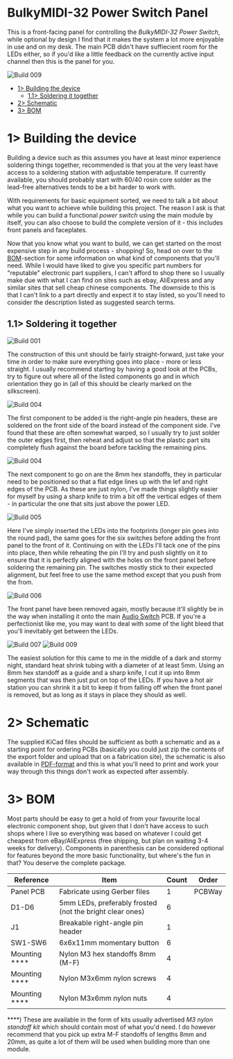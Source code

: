 # BulkyMIDI-32 Power Switch Panel
This is a front-facing panel for controlling the *BulkyMIDI-32 Power Switch*, while optional by design I find that it makes the system a lot more enjoyable in use and on my desk. The main PCB didn't have suffiecient room for the LEDs either, so if you'd like a little feedback on the currently active input channel then this is the panel for you.

![Build 009](https://github.com/tebl/BulkyMIDI-32/raw/main/gallery/build_audio_switch_panel_009.jpg)

- [1> Building the device](#1-building-the-device)
  - [1.1> Soldering it together](#11-soldering-it-together)
- [2> Schematic](#2-schematic)
- [3> BOM](#3-bom)

# 1> Building the device
Building a device such as this assumes you have at least minor experience soldering things together, recommended is that you at the very least have access to a soldering station with adjustable temperature. If currently available, you should probably start with 60/40 rosin core solder as the lead-free alternatives tends to be a bit harder to work with.

With requirements for basic equipment sorted, we need to talk a bit about what you want to achieve while building this project. The reason I ask is that while you can build a functional *power switch* using the main module by itself, you can also choose to build the complete version of it - this includes front panels and faceplates. 

Now that you know what you want to build, we can get started on the most expensive step in any build process - shopping! So, head on over to the [BOM](#3-bom)-section for some information on what kind of components that you'll need. While I would have liked to give you specific part numbers for "reputable" electronic part suppliers, I can't afford to shop there so I usually make due with what I can find on sites such as ebay, AliExpress and any similar sites that sell cheap chinese components. The downside to this is that I can't link to a part directly and expect it to stay listed, so you'll need to consider the description listed as suggested search terms.

## 1.1> Soldering it together
![Build 001](https://github.com/tebl/BulkyMIDI-32/raw/main/gallery/build_audio_switch_panel_001.jpg)

The construction of this unit should be fairly straight-forward, just take your time in order to make sure everything goes into place - more or less straight. I usually recommend starting by having a good look at the PCBs, try to figure out where all of the listed components go and in which orientation they go in (all of this should be clearly marked on the silkscreen). 

![Build 004](https://github.com/tebl/BulkyMIDI-32/raw/main/gallery/build_audio_switch_panel_003.jpg)

The first component to be added is the right-angle pin headers, these are soldered on the front side of the board instead of the component side. I've found that these are often somewhat warped, so I usually try to just solder the outer edges first, then reheat and adjust so that the plastic part sits completely flush against the board before tackling the remaining pins.

![Build 004](https://github.com/tebl/BulkyMIDI-32/raw/main/gallery/build_audio_switch_panel_004.jpg)

The next component to go on are the 8mm hex standoffs, they in particular need to be positioned so that a flat edge lines up with the lef and right edges of the PCB. As these are just nylon, I've made things slightly easier for myself by using a sharp knife to trim a bit off the vertical edges of them - in particular the one that sits just above the power LED.

![Build 005](https://github.com/tebl/BulkyMIDI-32/raw/main/gallery/build_audio_switch_panel_005.jpg)

Here I've simply inserted the LEDs into the footprints (longer pin goes into the round pad), the same goes for the six switches before adding the front panel to the front of it.  Continuing on with the LEDs I'll tack one of the pins into place, then while reheating the pin I'll try and push slightly on it to ensure that it is perfectly aligned with the holes on the front panel before soldering the remaining pin. The switches mostly stick to their expected alignment, but feel free to use the same method except that you push from the from.

![Build 006](https://github.com/tebl/BulkyMIDI-32/raw/main/gallery/build_audio_switch_panel_006.jpg)

The front panel have been removed again, mostly because it'll slightly be in the way when installing it onto the main [Audio Switch](https://github.com/tebl/BulkyMIDI-32/tree/main/BulkyMIDI-32%20Audio%20Switch) PCB. If you're a perfectionist like me, you may want to deal with some of the light bleed that you'll inevitably get between the LEDs.

![Build 007](https://github.com/tebl/BulkyMIDI-32/raw/main/gallery/build_audio_switch_panel_007.jpg)
![Build 009](https://github.com/tebl/BulkyMIDI-32/raw/main/gallery/build_audio_switch_panel_009.jpg)

The easiest solution for this came to me in the middle of a dark and stormy night, standard heat shrink tubing with a diameter of at least 5mm. Using an 8mm hex standoff as a guide and a sharp knife, I cut it up into 8mm segments that was then just put on top of the LEDs. If you have a hot air station you can shrink it a bit to keep it from falling off when the front panel is removed, but as long as it stays in place they should as well. 

# 2> Schematic
The supplied KiCad files should be sufficient as both a schematic and as a  starting point for ordering PCBs (basically you could just zip the contents of the export folder and upload that on a fabrication site), the schematic is also available in [PDF-format](https://github.com/tebl/BulkyMIDI-32/tree/main/documentation/schematic) and this is what you'll need to print and work your way through this things don't work as expected after assembly.


# 3> BOM
Most parts should be easy to get a hold of from your favourite local electronic component shop, but given that I don't have access to such shops where I live so everything was based on whatever I could get cheapest from eBay/AliExpress (free shipping, but plan on waiting 3-4 weeks for delivery). Components in parenthesis can be considered optional for features beyond the more basic functionality, but where's the fun in that? You deserve the complete package.

| Reference             | Item                                                              | Count | Order  |
| --------------------- | ----------------------------------------------------------------- | ----- | ------ |
| Panel PCB             | Fabricate using Gerber files                                      |     1 | PCBWay
| D1-D6                 | 5mm LEDs, preferably frosted (not the bright clear ones)          |     6 |
| J1                    | Breakable right-angle pin header                                  |     1 |
| SW1-SW6               | 6x6x11mm momentary button                                         |     6 |
| Mounting ****         | Nylon M3 hex standoffs 8mm (M-F)                                  |     4 |
| Mounting ****         | Nylon M3x6mm nylon screws                                         |     4 |
| Mounting ****         | Nylon M3x6mm nylon nuts                                           |     4 |

****) These are available in the form of kits usually advertised *M3 nylon standoff kit* which should contain most of what you'd need. I do however recommend that you pick up extra M-F standoffs of lengths 8mm and 20mm, as quite a lot of them will be used when building more than one module.